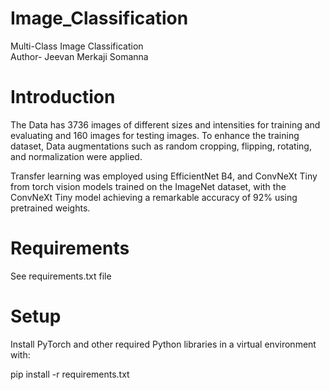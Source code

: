# Image_Classification
Multi-Class Image Classification
<br>
Author- Jeevan Merkaji Somanna

# Introduction
The Data has 3736 images of different sizes and intensities for training and evaluating and 160 images for testing images. To enhance the training dataset, Data augmentations such as random cropping, flipping, rotating, and normalization were applied.

Transfer learning was employed using EfficientNet B4, and ConvNeXt Tiny from torch vision models trained on the ImageNet dataset, with the ConvNeXt Tiny model achieving a remarkable accuracy of 92% using pretrained weights.

# Requirements
See requirements.txt file

# Setup
Install PyTorch and other required Python libraries in a virtual environment with:

pip install -r requirements.txt
